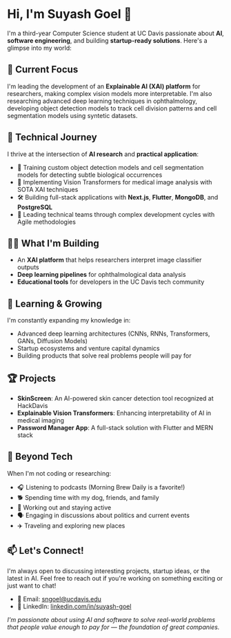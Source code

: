 # Hi, I'm Suyash Goel 👋

I'm a third-year Computer Science student at UC Davis passionate about **AI**, **software engineering**, and building **startup-ready solutions**. Here's a glimpse into my world:

## 🧠 Current Focus

I'm leading the development of an **Explainable AI (XAI) platform** for researchers, making complex vision models more interpretable. I'm also researching advanced deep learning techniques in ophthalmology, developing object detection models to track cell division patterns and cell segmentation models using syntetic datasets.

## 🔭 Technical Journey

I thrive at the intersection of **AI research** and **practical application**:

- 🤖 Training custom object detection models and cell segmentation models for detecting subtle biological occurrences
- 🎯 Implementing Vision Transformers for medical image analysis with SOTA XAI techniques
- 🛠️ Building full-stack applications with **Next.js**, **Flutter**, **MongoDB**, and **PostgreSQL**
- 👥 Leading technical teams through complex development cycles with Agile methodologies

## 👨‍💻 What I'm Building

- An **XAI platform** that helps researchers interpret image classifier outputs
- **Deep learning pipelines** for ophthalmological data analysis
- **Educational tools** for developers in the UC Davis tech community

## 🌱 Learning & Growing

I'm constantly expanding my knowledge in:
- Advanced deep learning architectures (CNNs, RNNs, Transformers, GANs, Diffusion Models)
- Startup ecosystems and venture capital dynamics
- Building products that solve real problems people will pay for

## 🏆 Projects

- **SkinScreen**: An AI-powered skin cancer detection tool recognized at HackDavis
- **Explainable Vision Transformers**: Enhancing interpretability of AI in medical imaging
- **Password Manager App**: A full-stack solution with Flutter and MERN stack

## 💬 Beyond Tech

When I'm not coding or researching:
- 🎧 Listening to podcasts (Morning Brew Daily is a favorite!)
- 🐕 Spending time with my dog, friends, and family
- 💪 Working out and staying active
- 🗣️ Engaging in discussions about politics and current events
- ✈️ Traveling and exploring new places

## 📫 Let's Connect!

I'm always open to discussing interesting projects, startup ideas, or the latest in AI. Feel free to reach out if you're working on something exciting or just want to chat!

- 📧 Email: [sngoel@ucdavis.edu](mailto:sngoel@ucdavis.edu)
- 🔗 LinkedIn: [linkedin.com/in/suyash-goel](https://linkedin.com/in/suyash-goel)

*I'm passionate about using AI and software to solve real-world problems that people value enough to pay for — the foundation of great companies.*
